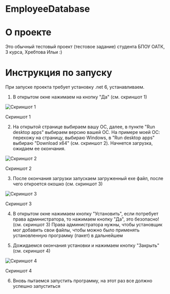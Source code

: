# EmployeeDatabase
# О проекте
Это обычный тестовый проект (тестовое задание) студента БПОУ ОАТК, 3 курса, Хребтова Ильи :)
# Инструкция по запуску
При запуске проекта требует установку .net 6, устанавливаем.
1) В открытом окне нажимаем на кнопку "Да" (см. скриншот 1)

![Скриншот 1](https://i.ibb.co/Vm4X89s/1.jpg)
<p>Скриншот 1</p>


2) На открытой странице выбираем вашу ОС, далее, в пункте "Run desktop apps" выбираем версию вашей ОС.
    На примере моей ОС: перехожу на страницу, выбираю Windows, в "Run desktop apps" выбираю "Download x64" (см. скриншот 2).
    Начнется загрузка, ожидаем ее окончания.
    
![Скриншот 2](https://i.ibb.co/5W2cxpm/2.jpg)
<p>Скриншот 2</p>


3) После окончания загрузки запускаем загруженный exe файл, после чего откроется окошко (см. скриншот 3)

![Скриншот 3](https://i.ibb.co/XF1251T/3.jpg)
<p>Скриншот 3</p>
    

4) В открытом окне нажимаем кнопку "Установить", если потребует права администратора, то нажимаем кнопку "Да", это безопасно! (см. скриншот 3) Права администратора нужны, чтобы установщик мог добавить свои файлы, чтобы можно было применять установленную программу (пакет) в дальнейшем

5) Дожидаемся окончания установки и нажимаем кнопку "Закрыть" (см. скриншот 4)

![Скриншот 4](https://i.ibb.co/C0Ywyd8/4.jpg)
<p>Скриншот 4</p>


6) Вновь пытаемся запустить программу, на этот раз все должно успешно запуститься
